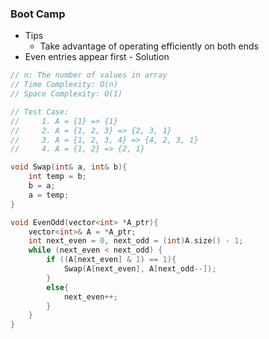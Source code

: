 ### Boot Camp

* Tips
  * Take advantage of operating efficiently on both ends
* Even entries appear first - Solution

```cpp
// n: The number of values in array
// Time Complexity: O(n)
// Space Complexity: O(1)

// Test Case:
//     1. A = {1} => {1}
//     2. A = {1, 2, 3} => {2, 3, 1}
//     3. A = {1, 2, 3, 4} => {4, 2, 3, 1}
//     4. A = {1, 2} => {2, 1}

void Swap(int& a, int& b){
    int temp = b;
    b = a;
    a = temp;
}

void EvenOdd(vector<int> *A_ptr){
    vector<int>& A = *A_ptr;
    int next_even = 0, next_odd = (int)A.size() - 1;
    while (next_even < next_odd) {
        if ((A[next_even] & 1) == 1){
            Swap(A[next_even], A[next_odd--]);
        }
        else{
            next_even++;
        }
    }
}
```



